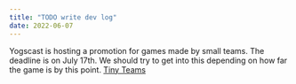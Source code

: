 ```yaml
---
title: "TODO write dev log"
date: 2022-06-07
---
```


Yogscast is hosting a promotion for games made by small teams. The deadline is on July 17th. We should try to get into this depending on how far the game is by this point. [Tiny Teams](https://www.yogscast.games/tinyteams)

